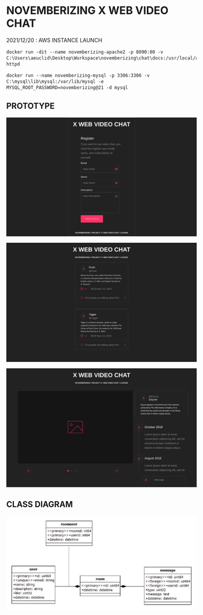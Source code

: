 NOVEMBERIZING X WEB VIDEO CHAT
==============================

2021/12/20 : AWS INSTANCE LAUNCH

```shell
docker run -dit --name novemberizing-apache2 -p 8090:80 -v C:\Users\aeuclid\Desktop\Workspace\novemberizing\chat\docs:/usr/local/apache2/htdocs/ httpd
```

```shell
docker run --name novemberizing-mysql -p 3306:3306 -v C:\mysql\lib\mysql:/var/lib/mysql -e MYSQL_ROOT_PASSWORD=novemberizing@21 -d mysql
```




## PROTOTYPE

![home](HOME.svg)

![client](CLIENT.svg)

![chat](CHAT.svg)

## CLASS DIAGRAM

![Class Diagram](ClassDiagramChatOverview.jpg)